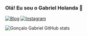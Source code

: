 
### Olá! Eu sou o Gabriel Holanda 👋

[![Blog](https://img.shields.io/badge/LinkedIn-0077B5?style=for-the-badge&logo=linkedin&logoColor=white)](https://www.linkedin.com/in/gon%C3%A7alo-gabriel-a0027024a/)
[![Instagram](https://img.shields.io/badge/Instagram-E4405F?style=for-the-badge&logo=instagram&logoColor=white)](https://www.instagram.com/gabrielholanda9/)

![Gonçalo Gabriel GitHub stats](https://github-readme-stats.vercel.app/api?username=GoncaloGabriel&show_icons=true&theme=onedark)
